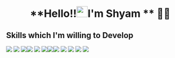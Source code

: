 # <p align="center">️ **Hello!!<img src="https://raw.githubusercontent.com/Karthik-Nayak98/Karthik-Nayak98/master/assets/wave.gif" alt="waving hand" width="30px">I'm Shyam ** 🎯️🚀️</p>


## Skills which I'm willing to Develop

![](https://img.icons8.com/color/64/000000/python.png) ![](https://img.icons8.com/color/64/000000/c.png)  ![](https://img.icons8.com/color/64/000000/c-plus-plus-logo.png)![](https://img.icons8.com/color/64/000000/css.png) ![](https://img.icons8.com/color/64/000000/source-code.png) ![](https://img.icons8.com/color/64/000000/javascript.png)![](https://img.icons8.com/color/64/000000/html-5.png)![](https://img.icons8.com/color/64/000000/open-source.png) ![](https://img.icons8.com/color/64/000000/java.png) ![](https://img.icons8.com/color/64/000000/lets-encrypt.png) ![](https://img.icons8.com/color/64/000000/linux.png) ![](https://img.icons8.com/color/64/000000/key.png)












